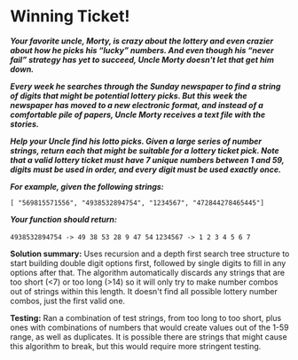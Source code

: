 # Winning Ticket!
**_Your favorite uncle, Morty, is crazy about the lottery and even crazier about how he picks his “lucky” numbers. And even though his “never fail” strategy has yet to succeed, Uncle Morty doesn't let that get him down._**

**_Every week he searches through the Sunday newspaper to find a string of digits that might be potential lottery picks. But this week the newspaper has moved to a new electronic format, and instead of a comfortable pile of papers, Uncle Morty receives a text file with the stories._**

**_Help your Uncle find his lotto picks. Given a large series of number strings, return each that might be suitable for a lottery ticket pick. Note that a valid lottery ticket must have 7 unique numbers between 1 and 59, digits must be used in order, and every digit must be used exactly once._**

**_For example, given the following strings:_**

`[ "569815571556", "4938532894754", "1234567", "472844278465445"]`

**_Your function should return:_**

`4938532894754 -> 49 38 53 28 9 47 54`
`1234567 -> 1 2 3 4 5 6 7`

**Solution summary:** Uses recursion and a depth first search tree structure to start building double digit options first, followed by single digits to fill in any options after that. The algorithm automatically discards any strings that are too short (<7) or too long (>14) so it will only try to make number combos out of strings within this length. It doesn't find all possible lottery number combos, just the first valid one.

**Testing:** Ran a combination of test strings, from too long to too short, plus ones with combinations of numbers that would create values out of the 1-59 range, as well as duplicates. It is possible there are strings that might cause this algorithm to break, but this would require more stringent testing.
